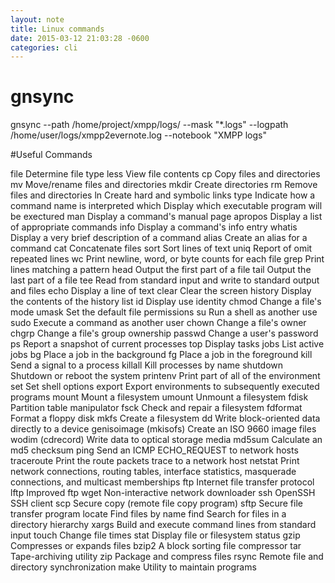 ```yaml
---
layout: note
title: Linux commands
date: 2015-03-12 21:03:28 -0600
categories: cli
---
```



# gnsync
gnsync --path /home/project/xmpp/logs/
         --mask "*.logs"
         --logpath /home/user/logs/xmpp2evernote.log
         --notebook "XMPP logs"





#Useful Commands

file	Determine file type
less	View file contents
cp	Copy files and directories
mv	Move/rename files and directories
mkdir	Create directories
rm	Remove files and directories
ln	Create hard and symbolic links
type	Indicate how a command name is interpreted
which	Display which executable program will be exectured
man	Display a command's manual page
apropos	Display a list of appropriate commands
info	Display a command's info entry
whatis	Display a very brief description of a command
alias	Create an alias for a command
cat	Concatenate files
sort	Sort lines of text
uniq	Report of omit repeated lines
wc	Print newline, word, or byte counts for each file
grep	Print lines matching a pattern
head	Output the first part of a file
tail	Output the last part of a file
tee	Read from standard input and write to standard output and files
echo	Display a line of text
clear	Clear the screen
history	Display the contents of the history list
id	Display use identity
chmod	Change a file's mode
umask	Set the default file permissions
su	Run a shell as another use
sudo	Execute a command as another user
chown	Change a file's owner
chgrp	Change a file's group ownership
passwd	Change a user's password
ps	Report a snapshot of current processes
top	Display tasks
jobs	List active jobs
bg 	Place a job in the background
fg	Place a job in the foreground
kill	Send a signal to a process
killall	Kill processes by name
shutdown	Shutdown or reboot the system
printenv	Print part of all of the environment
set	Set shell options
export	Export environments to subsequently executed programs
mount	Mount a filesystem
umount	Unmount a filesystem
fdisk	Partition table manipulator
fsck	Check and repair a filesystem
fdformat	Format a floppy disk
mkfs	Create a filesystem
dd	Write block-oriented data directly to a device
genisoimage (mkisofs)	Create an ISO 9660 image files
wodim (cdrecord)	Write data to optical storage media
md5sum	Calculate an md5 checksum
ping	Send an ICMP ECHO_REQUEST to network hosts
traceroute	Print the route packets trace to a network host
netstat	Print network connections, routing tables, interface statistics, masquerade connections, and multicast memberships
ftp	Internet file transfer protocol
lftp	Improved ftp
wget	Non-interactive network downloader
ssh	OpenSSH SSH client
scp	Secure copy (remote file copy program)
sftp	Secure file transfer program
locate 	Find files by name
find	Search for files in a directory hierarchy
xargs	Build and execute command lines from standard input
touch	Change file times
stat	Display file or filesystem status
gzip	Compresses or expands files
bzip2	A block sorting file compressor
tar	Tape-archiving utility
zip	Package and compress files
rsync	Remote file and directory synchronization
make	Utility to maintain programs
